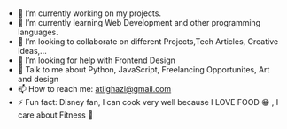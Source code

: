 ### 

- 🔭 I’m currently working on my projects.
- 🌱 I’m currently learning Web Development and other programming languages. 
- 👯 I’m looking to collaborate on different Projects,Tech Articles, Creative ideas,...
- 🤔 I’m looking for help with Frontend Design
- 💬 Talk to me about Python, JavaScript, Freelancing Opportunites, Art and design
- 📫 How to reach me: atiighazi@gmail.com
- ⚡ Fun fact: Disney fan, I can cook very well because I LOVE FOOD 😁 , I care about Fitness 💪

